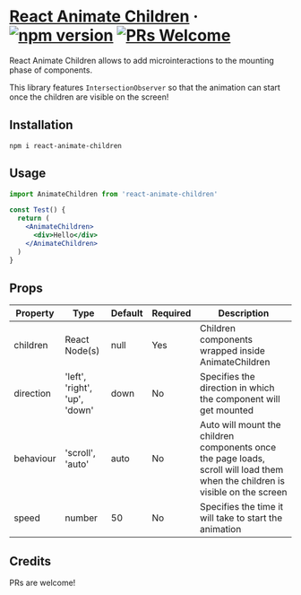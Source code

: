 # [React Animate Children](https://github.com/nriccar/react-animate-children) &middot; [![npm version](https://img.shields.io/npm/v/react.svg?style=flat)](https://www.npmjs.com/package/react-animate-children) [![PRs Welcome](https://img.shields.io/badge/PRs-welcome-brightgreen.svg)](https://reactjs.org/docs/how-to-contribute.html#your-first-pull-request)

React Animate Children allows to add microinteractions to the mounting phase of components.

This library features `IntersectionObserver` so that the animation can start once the children are visible on the screen!

## Installation

```
npm i react-animate-children
```

## Usage

```jsx
import AnimateChildren from 'react-animate-children'

const Test() {
  return (
    <AnimateChildren>
      <div>Hello</div>
    </AnimateChildren>
  )
}
```

## Props

| Property  | Type                          | Default | Required | Description                                                                                                                   |
| --------- | ----------------------------- | ------- | -------- | ----------------------------------------------------------------------------------------------------------------------------- |
| children  | React Node(s)                 | null    | Yes      | Children components wrapped inside AnimateChildren                                                                            |
| direction | 'left', 'right', 'up', 'down' | down    | No       | Specifies the direction in which the component will get mounted                                                               |
| behaviour | 'scroll', 'auto'              | auto    | No       | Auto will mount the children components once the page loads, scroll will load them when the children is visible on the screen |
| speed     | number                        | 50      | No       | Specifies the time it will take to start the animation                                                                        |

## Credits

PRs are welcome!
